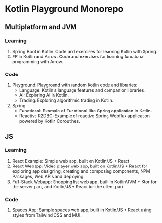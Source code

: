 # Kotlin Playground Monorepo

## Multiplatform and JVM
### Learning
1. Spring Boot in Kotlin: Code and exercises for learning Kotlin with Spring.
2. FP in Kotlin and Arrow: Code and exercises for learning functional programming with Arrow.

### Code
1. Playground: Playground with random Kotlin code and libraries:
   - Language: Kotlin's language features and companion libraries.
   - AI: Exploring AI in Kotlin.
   - Trading: Exploring algorithmic trading in Kotlin.
2. Spring
   - Functional: Example of Functional-like Spring application in Kotlin.
   - Reactive R2DBC: Example of reactive Spring Webflux application powered by Kotlin Coroutines.
     
## JS
### Learning
1. React Example: Simple web app, built on Kotlin/JS + React
2. React Webapp: Video player web app, built on Kotlin/JS + React for exploring app designing, creating and composing components, NPM Packages, Web APIs and deploying.
3. Full-Stack Webapp: Shopping list web app, built in Kotlin/JVM + Ktor for the server part, and Kotlin/JS + React for the client part.

### Code
1. Spaces App: Sample spaces web app, built in Kotlin/JS + React using styles from Tailwind CSS and MUI.
